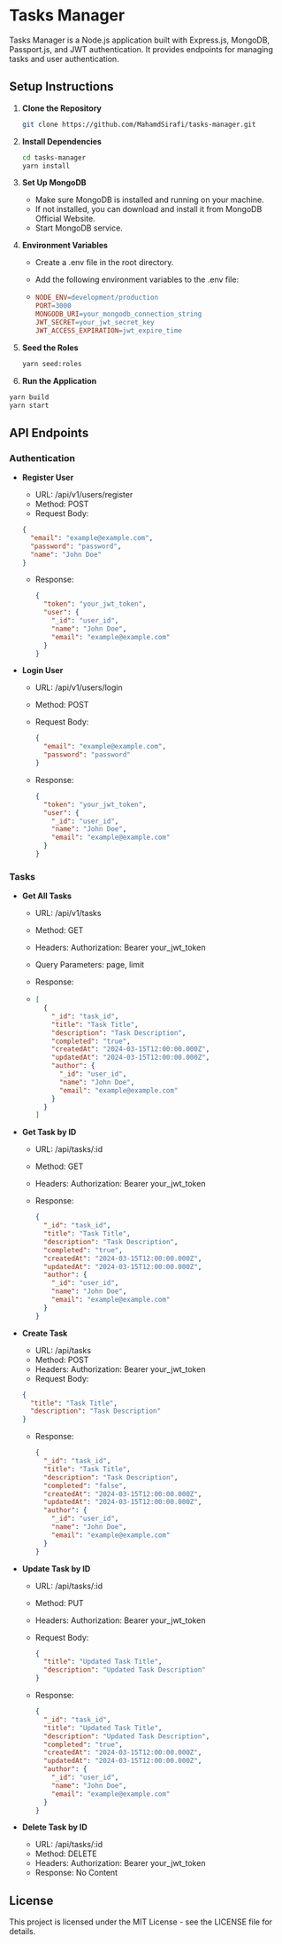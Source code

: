 # Tasks Manager

Tasks Manager is a Node.js application built with Express.js, MongoDB, Passport.js, and JWT authentication. It provides endpoints for managing tasks and user authentication.

## Setup Instructions

1. **Clone the Repository**

   ```bash
   git clone https://github.com/MahamdSirafi/tasks-manager.git
   ```

2. **Install Dependencies**

   ```bash
   cd tasks-manager
   yarn install
   ```

3. **Set Up MongoDB**

   - Make sure MongoDB is installed and running on your machine.
   - If not installed, you can download and install it from MongoDB Official Website.
   - Start MongoDB service.

4. **Environment Variables**

   - Create a .env file in the root directory.
   - Add the following environment variables to the .env file:

   - ```makefile
     NODE_ENV=development/production
     PORT=3000
     MONGODB_URI=your_mongodb_connection_string
     JWT_SECRET=your_jwt_secret_key
     JWT_ACCESS_EXPIRATION=jwt_expire_time
     ```

5. **Seed the Roles**

   ```bash
   yarn seed:roles
   ```

6. **Run the Application**

```bash
yarn build
yarn start
```

## API Endpoints

### Authentication

- **Register User**

  - URL: /api/v1/users/register
  - Method: POST
  - Request Body:

  ```json
  {
    "email": "example@example.com",
    "password": "password",
    "name": "John Doe"
  }
  ```

  - Response:

    ```json
    {
      "token": "your_jwt_token",
      "user": {
        "_id": "user_id",
        "name": "John Doe",
        "email": "example@example.com"
      }
    }
    ```

- **Login User**

  - URL: /api/v1/users/login
  - Method: POST
  - Request Body:

    ```json
    {
      "email": "example@example.com",
      "password": "password"
    }
    ```

  - Response:

    ```json
    {
      "token": "your_jwt_token",
      "user": {
        "_id": "user_id",
        "name": "John Doe",
        "email": "example@example.com"
      }
    }
    ```

### Tasks

- **Get All Tasks**

  - URL: /api/v1/tasks
  - Method: GET
  - Headers: Authorization: Bearer your_jwt_token
  - Query Parameters: page, limit
  - Response:

  - ```json
    [
      {
        "_id": "task_id",
        "title": "Task Title",
        "description": "Task Description",
        "completed": "true",
        "createdAt": "2024-03-15T12:00:00.000Z",
        "updatedAt": "2024-03-15T12:00:00.000Z",
        "author": {
          "_id": "user_id",
          "name": "John Doe",
          "email": "example@example.com"
        }
      }
    ]
    ```

- **Get Task by ID**

  - URL: /api/tasks/:id
  - Method: GET
  - Headers: Authorization: Bearer your_jwt_token
  - Response:

    ```json
    {
      "_id": "task_id",
      "title": "Task Title",
      "description": "Task Description",
      "completed": "true",
      "createdAt": "2024-03-15T12:00:00.000Z",
      "updatedAt": "2024-03-15T12:00:00.000Z",
      "author": {
        "_id": "user_id",
        "name": "John Doe",
        "email": "example@example.com"
      }
    }
    ```

- **Create Task**

  - URL: /api/tasks
  - Method: POST
  - Headers: Authorization: Bearer your_jwt_token
  - Request Body:

  ```json
  {
    "title": "Task Title",
    "description": "Task Description"
  }
  ```

  - Response:

    ```json
    {
      "_id": "task_id",
      "title": "Task Title",
      "description": "Task Description",
      "completed": "false",
      "createdAt": "2024-03-15T12:00:00.000Z",
      "updatedAt": "2024-03-15T12:00:00.000Z",
      "author": {
        "_id": "user_id",
        "name": "John Doe",
        "email": "example@example.com"
      }
    }
    ```

- **Update Task by ID**

  - URL: /api/tasks/:id
  - Method: PUT
  - Headers: Authorization: Bearer your_jwt_token
  - Request Body:

    ```json
    {
      "title": "Updated Task Title",
      "description": "Updated Task Description"
    }
    ```

  - Response:

    ```json
    {
      "_id": "task_id",
      "title": "Updated Task Title",
      "description": "Updated Task Description",
      "completed": "true",
      "createdAt": "2024-03-15T12:00:00.000Z",
      "updatedAt": "2024-03-15T12:00:00.000Z",
      "author": {
        "_id": "user_id",
        "name": "John Doe",
        "email": "example@example.com"
      }
    }
    ```

- **Delete Task by ID**
  - URL: /api/tasks/:id
  - Method: DELETE
  - Headers: Authorization: Bearer your_jwt_token
  - Response: No Content

## License

This project is licensed under the MIT License - see the LICENSE file for details.
